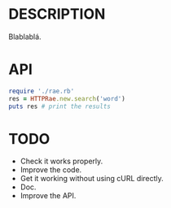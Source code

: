 DESCRIPTION
===========

Blablablá.

API
===
```ruby
require './rae.rb'
res = HTTPRae.new.search('word')
puts res # print the results
```

TODO
====
* Check it works properly.
* Improve the code.
* Get it working without using cURL directly.
* Doc.
* Improve the API.
